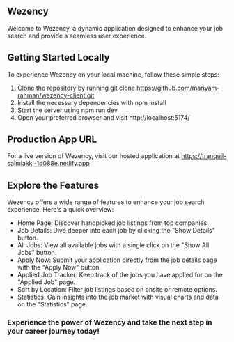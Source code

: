 ## Wezency

Welcome to Wezency, a dynamic application designed to enhance your job search and provide a seamless user experience.

## Getting Started Locally

To experience Wezency on your local machine, follow these simple steps:

1. Clone the repository by running git clone https://github.com/mariyam-rahman/wezency-client.git
2. Install the necessary dependencies with npm install
3. Start the server using npm run dev
4. Open your preferred browser and visit http://localhost:5174/

## Production App URL

For a live version of Wezency, visit our hosted application at https://tranquil-salmiakki-1d088e.netlify.app

## Explore the Features

Wezency offers a wide range of features to enhance your job search experience. Here's a quick overview:

- Home Page: Discover handpicked job listings from top companies.
- Job Details: Dive deeper into each job by clicking the "Show Details" button.
- All Jobs: View all available jobs with a single click on the "Show All Jobs" button.
- Apply Now: Submit your application directly from the job details page with the "Apply Now" button.
- Applied Job Tracker: Keep track of the jobs you have applied for on the "Applied Job" page.
- Sort by Location: Filter job listings based on onsite or remote options.
- Statistics: Gain insights into the job market with visual charts and data on the "Statistics" page.

### Experience the power of Wezency and take the next step in your career journey today!
